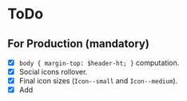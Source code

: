 # ToDo

## For Production (mandatory)

- [x] `body { margin-top: $header-ht; }` computation.
- [x] Social icons rollover.
- [x] Final icon sizes (`Icon--small` and `Icon--medium`).
- [x] Add <title> attr. to `.svg` files.
- [x] Refactor `.header` according to layout rules.
- [x] Remove minima theme styles (CSS).
- [x] Remove none used font faces (if any).
- [x] Replace `.icon--small` and `.icon--large` icons and sizes (take a look at `_icons.scss`).
- [x] Mobile styles (responsive).
- [x] Clean up none-used CSS (commented code).
- [x] Minify, uglify, unify CSS files.
- [x] Create hamburger menu (mobile), and behaviour (JS).
- [x] Add `is-active` class to menu items: https://help.shopify.com/themes/liquid/filters/html-filters#script_tag
- [x] Add `is-opaque` class to `header__nav`, when scroll > 0.
- [ ] Animate scroll towards category point (JS).
- [ ] Create new admin user (Rut): https://fricandorostisseria.admin.datocms.com/admin/users

## Bugs

- [ ] Solve `.heading-sub-category` background image issue. Try single image
  with `background-size: contain` and truncate text (single line).
- [ ] "Llámanos" is not visible in "call-us.png", because is white text over
  white background (small devices only).
- [ ] favicon.ico is missing.

## Improvements (optional)

- [ ] Minify, uglify, unify JS files: https://github.com/matthodan/jekyll-asset-pipeline
- [ ] Replace jQuery for Vanilla JS code.
- [ ] Remove minima theme: https://jekyllrb.com/docs/themes/#converting-gem-based-themes-to-regular-themes
- [ ] Change default locale from EN to ES.
- [ ] Move collections to specific folder: https://jekyllrb.com/docs/collections/
- [ ] Autoprefixer.
- [ ] Remove vendor-prefixes from `@mixin gradient-vertical` (if necessary).
- [ ] Check printed version.
- [ ] 404 page styles.
